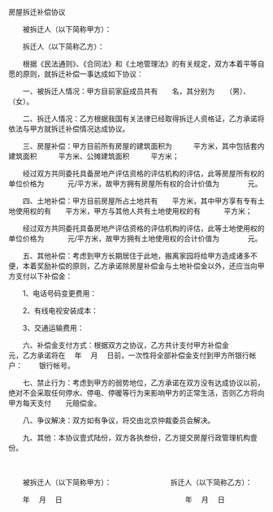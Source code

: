 



房屋拆迁补偿协议



 

　　被拆迁人（以下简称甲方）：　　　　　　　　　　　　　　　　　

　　拆迁人（以下简称乙方）： 　　

　　根据《民法通则》、《合同法》和《土地管理法》的有关规定，双方本着平等自愿的原则，就拆迁补偿一事达成如下协议：

　　一、被拆迁人情况：甲方目前家庭成员共有　　名，其分别为　　（男）、　　 （女）。

　　二、拆迁人情况：乙方根据我国有关法律已经取得拆迁人资格证，乙方承诺将依法与甲方就拆迁补偿情况达成协议。

　　三、房屋补偿：甲方目前所有房屋的建筑面积为　　　平方米，其中包括套内建筑面积　　　平方米、公摊建筑面积　　　平方米；

　　经过双方共同委托具备房地产评估资格的评估机构的评估，此等房屋所有权的单位价格为　　　 元/平方米，故甲方拥有房屋所有权的合计价值为　　　　元。

　　四、土地补偿：甲方目前房屋所占土地共有　　平方米，其中甲方享有专有土地使用权的有　　平方米，甲方与其他人共有土地使用权的有　　　 平方米；

　　经过双方共同委托具备房地产评估资格的评估机构的评估，此等土地使用权的单位价格为　　　 元/平方米，故甲方拥有土地使用权的合计价值为　　　　元。

　　五、其他补偿：考虑到甲方长期居住于此地，搬离家园将给甲方造成诸多不便，本着奖励补偿的原则，乙方承诺除房屋补偿金与土地补偿金以外，还应当向甲方支付以下补偿金：

　　1、电话号码变更费用：

　　2、有线电视安装成本：

　　3、交通运输费用：

　　六、补偿金支付方式：根据双方之协议，乙方共计支付甲方补偿金　　　 元，乙方承诺将在　 年　 月　 日前，一次性将全部补偿金支付到甲方所银行帐户：　　 银行帐号。

　　七、禁止行为：考虑到甲方的弱势地位，乙方承诺在双方没有达成协议以前，绝对不会采取任何停水、停电、停暖等行为来影响甲方的正常生活，否则乙方将向甲方每天支付　　元赔偿金。

　　八、争议解决：双方如有争议，将交由北京仲裁委员会解决。

　　九、其他：本协议壹式陆份，双方各执叁份，乙方提交房屋行政管理机构壹份。

　　

　　被拆迁人（以下简称甲方）：　　　　　　　　 拆迁人（以下简称乙方）：　　　　　　　　　 

　　年　 月　 日　　　　　　　　　　　　　　　　　 年　 月　 日